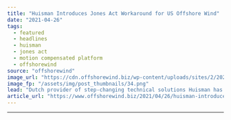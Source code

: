 ```yaml
---
title: "Huisman Introduces Jones Act Workaround for US Offshore Wind"
date: "2021-04-26"
tags: 
  - featured
  - headlines
  - huisman
  - jones act
  - motion compensated platform
  - offshorewind
source: "offshorewind"
image_url: "https://cdn.offshorewind.biz/wp-content/uploads/sites/2/2021/04/26102543/Huisman-Unveils-Jones-Act-Workaround.png"
image_fp: "/assets/img/post_thumbnails/34.png"
lead: "Dutch provider of step-changing technical solutions Huisman has developed a Motion Compensated Platform to"
article_url: "https://www.offshorewind.biz/2021/04/26/huisman-introduces-jones-act-workaround-for-us-offshore-wind/"
---
```


---
